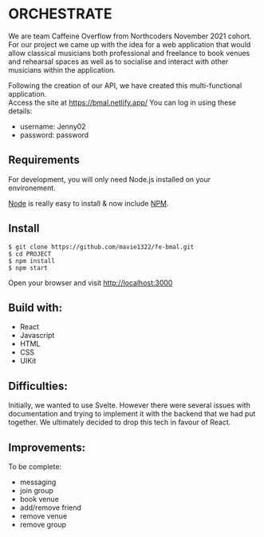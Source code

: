 # ORCHESTRATE

We are team Caffeine Overflow from Northcoders November 2021 cohort. For our project we came up with the idea for a web application that would allow classical musicians both professional and freelance to book venues and rehearsal spaces as well as to socialise and interact with other musicians within the application. 

Following the creation of our API, we have created this multi-functional application.  
Access the site at https://bmal.netlify.app/
You can log in using these details:
- username: Jenny02
- password: password

## Requirements

For development, you will only need Node.js installed on your environement.

[Node](http://nodejs.org/) is really easy to install & now include [NPM](https://npmjs.org/).

## Install

    $ git clone https://github.com/mavie1322/fe-bmal.git
    $ cd PROJECT
    $ npm install
    $ npm start

Open your browser and visit <http://localhost:3000>

## Build with:

- React
- Javascript
- HTML
- CSS
- UIKit

## Difficulties:

Initially, we wanted to use Svelte. However there were several issues with documentation and trying to implement it with the backend that we had put  together. We ultimately decided to drop this tech in favour of React. 

## Improvements:

To be complete:
- messaging
- join group 
- book venue
- add/remove friend
- remove venue
- remove group
